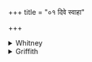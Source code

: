 +++
title = "०१ दिवे स्वाहा"

+++

<details><summary>Whitney</summary>

### Translation
1. To heaven hail!

### Notes
</details>

<details><summary>Griffith</summary>

All hail to Heaven!
</details>
